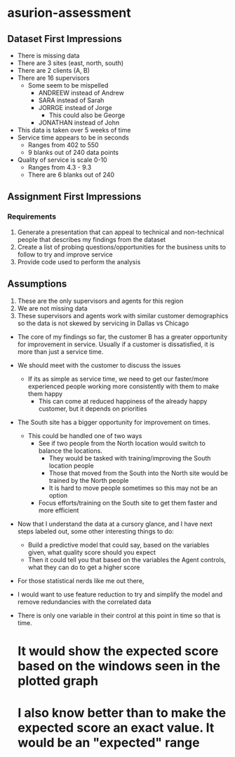 # asurion-assessment

## Dataset First Impressions
- There is missing data
- There are 3 sites (east, north, south)
- There are 2 clients (A, B)
- There are 16 supervisors
  - Some seem to be mispelled
    - ANDREEW instead of Andrew
    - SARA instead of Sarah
    - JORRGE instead of Jorge
      - This could also be George
    - JONATHAN instead of John
- This data is taken over 5 weeks of time
- Service time appears to be in seconds
  - Ranges from 402 to 550
  - 9 blanks out of 240 data points
- Quality of service is scale 0-10
  - Ranges from 4.3 - 9.3
  - There are 6 blanks out of 240


## Assignment First Impressions
### Requirements
1. Generate a presentation that can appeal to technical and non-technical people that describes my findings from the dataset
2. Create a list of probing questions/opportunities for the business units to follow to try and improve service
3. Provide code used to perform the analysis

## Assumptions
1. These are the only supervisors and agents for this region
2. We are not missing data
3. These supervisors and agents work with similar customer demographics so the data is not skewed by servicing in Dallas vs Chicago



- The core of my findings so far, the customer B has a greater opportunity for improvement in service. 
Usually if a customer is dissatisfied, it is more than just a service time.
- We should meet with the customer to discuss the issues
  - If its as simple as service time, we need to get our faster/more experienced people working more consistently with them to make them happy
    - This can come at reduced happiness of the already happy customer, but it depends on priorities
- The South site has a bigger opportunity for improvement on times.
  - This could be handled one of two ways
    - See if two people from the North location would switch to balance the locations.
      - They would be tasked with training/improving the South location people
      - Those that moved from the South into the North site would be trained by the North people
      - It is hard to move people sometimes so this may not be an option
    - Focus efforts/training on the South site to get them faster and more efficient


- Now that I understand the data at a cursory glance, and I have next steps labeled out, some other interesting things to do:
  - Build a predictive model that could say, based on the variables given, what quality score should you expect
  - Then it could tell you that based on the variables the Agent controls, what they can do to get a higher score


- For those statistical nerds like me out there,
- I would want to use feature reduction to try and simplify the model and remove redundancies with the correlated data
- There is only one variable in their control at this point in time so that is time.
    # It would show the expected score based on the windows seen in the plotted graph
    # I also know better than to make the expected score an exact value. It would be an "expected" range
